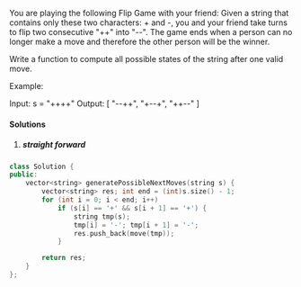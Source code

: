 You are playing the following Flip Game with your friend: Given a string that contains only these two characters: + and -, you and your friend take turns to flip two consecutive "++" into "--". The game ends when a person can no longer make a move and therefore the other person will be the winner.

Write a function to compute all possible states of the string after one valid move.

Example:

Input: s = "++++"
Output: 
[
  "--++",
  "+--+",
  "++--"
]


#### Solutions

1. ##### straight forward

```c++
class Solution {
public:
    vector<string> generatePossibleNextMoves(string s) {
        vector<string> res; int end = (int)s.size() - 1;
        for (int i = 0; i < end; i++)
            if (s[i] == '+' && s[i + 1] == '+') {
                string tmp(s);
                tmp[i] = '-'; tmp[i + 1] = '-';
                res.push_back(move(tmp));
            }

        return res;
    }
};
```